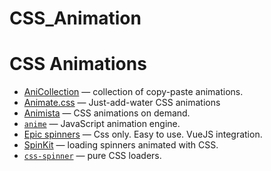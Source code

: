 # CSS_Animation




# CSS Animations

- [AniCollection](http://anicollection.github.io/#/) &mdash; collection of copy-paste animations.
- [Animate.css](https://daneden.github.io/animate.css/) &mdash; Just-add-water CSS animations
- [Animista](http://animista.net/) &mdash; CSS animations on demand.
- [`anime`](http://animejs.com/) &mdash; JavaScript animation engine.
- [Epic spinners](https://epic-spinners.epicmax.co/#/) &mdash; Css only. Easy to use. VueJS integration.
- [SpinKit](http://tobiasahlin.com/spinkit/) &mdash; loading spinners animated with CSS.
- [`css-spinner`](https://loading.io/css/) &mdash; pure CSS loaders.

